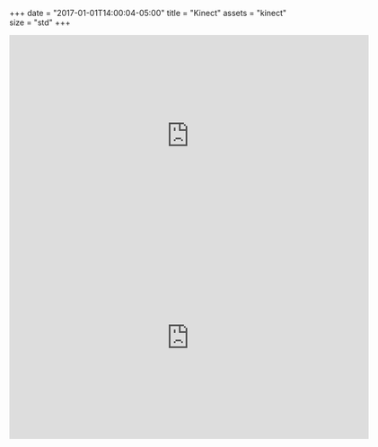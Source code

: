 +++
date = "2017-01-01T14:00:04-05:00"
title = "Kinect"
assets = "kinect"
size = "std"
+++

<div class="videoWrapper">
<iframe src="https://player.vimeo.com/video/112592624" width="640" height="360" frameborder="0" webkitallowfullscreen mozallowfullscreen allowfullscreen></iframe>
</div>

<div class="videoWrapper">
<iframe src="https://player.vimeo.com/video/138936244" width="640" height="360" frameborder="0" webkitallowfullscreen mozallowfullscreen allowfullscreen></iframe>
</div>

